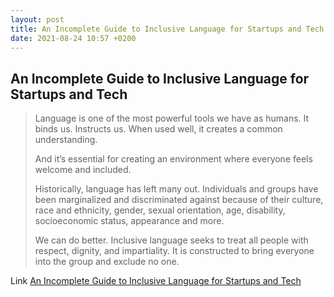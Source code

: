 ```yaml
---
layout: post
title: An Incomplete Guide to Inclusive Language for Startups and Tech
date: 2021-08-24 10:57 +0200
---
```


## An Incomplete Guide to Inclusive Language for Startups and Tech

> Language is one of the most powerful tools we have as humans. It binds us. Instructs us. When used well, it creates a common understanding.
>
> And it’s essential for creating an environment where everyone feels welcome and included.
>
> Historically, language has left many out. Individuals and groups have been marginalized and discriminated against because of their culture, race and ethnicity, gender, sexual orientation, age, disability, socioeconomic status, appearance and more.
>
> We can do better. Inclusive language seeks to treat all people with respect, dignity, and impartiality. It is constructed to bring everyone into the group and exclude no one.

Link [An Incomplete Guide to Inclusive Language for Startups and Tech](https://buffer.com/resources/inclusive-language-tech/)
